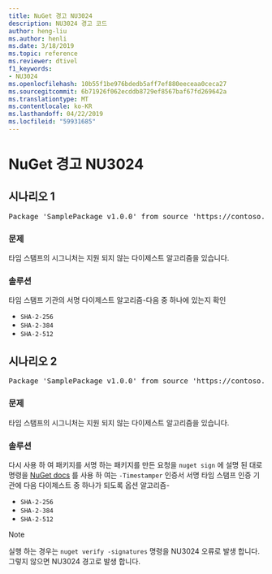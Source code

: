 ```yaml
---
title: NuGet 경고 NU3024
description: NU3024 경고 코드
author: heng-liu
ms.author: henli
ms.date: 3/18/2019
ms.topic: reference
ms.reviewer: dtivel
f1_keywords:
- NU3024
ms.openlocfilehash: 10b55f1be976bdedb5aff7ef880eeceaa0ceca27
ms.sourcegitcommit: 6b71926f062ecddb8729ef8567baf67fd269642a
ms.translationtype: MT
ms.contentlocale: ko-KR
ms.lasthandoff: 04/22/2019
ms.locfileid: "59931685"
---
```

# <a name="nuget-warning-nu3024"></a>NuGet 경고 NU3024

## <a name="scenario-1"></a>시나리오 1

<pre>Package 'SamplePackage v1.0.0' from source 'https://contoso.com/index.json': The timestamp signature has an unsupported digest algorithm. The following algorithms are supported: : SHA-2-256, SHA-2-384, SHA-2-512.</pre>

### <a name="issue"></a>문제

타임 스탬프의 시그니처는 지원 되지 않는 다이제스트 알고리즘을 있습니다.


### <a name="solution"></a>솔루션

타임 스탬프 기관의 서명 다이제스트 알고리즘-다음 중 하나에 있는지 확인 
* `SHA-2-256`
* `SHA-2-384`
* `SHA-2-512`



## <a name="scenario-2"></a>시나리오 2

<pre>Package 'SamplePackage v1.0.0' from source 'https://contoso.com/index.json': The primary signature's timestamp signature has an unsupported digest algorithm.</pre>

### <a name="issue"></a>문제

타임 스탬프의 시그니처는 지원 되지 않는 다이제스트 알고리즘을 있습니다.


### <a name="solution"></a>솔루션

다시 사용 하 여 패키지를 서명 하는 패키지를 만든 요청을 `nuget sign` 에 설명 된 대로 명령을 [NuGet docs](https://docs.microsoft.com/en-us/nuget/create-packages/sign-a-package) 를 사용 하 여는 `-Timestamper` 인증서 서명 타임 스탬프 인증 기관에 다음 다이제스트 중 하나가 되도록 옵션 알고리즘-
* `SHA-2-256`
* `SHA-2-384`
* `SHA-2-512`


> [!Note]
> 실행 하는 경우는 `nuget verify -signatures` 명령을 NU3024 오류로 발생 합니다. 그렇지 않으면 NU3024 경고로 발생 합니다.